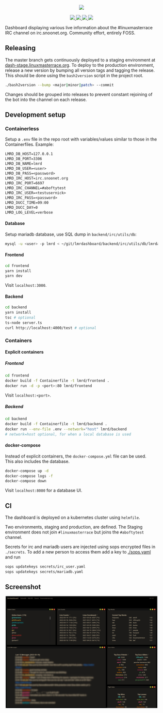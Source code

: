 <p align="center">
  <a href="https://dash.linuxmasterrace.org/" alt="">
    <img src="https://raw.githubusercontent.com/r-lmr/lmrdashboard/lmrdashboard/resources/lmrdlogo.svg"/>
  </a>
</p>
<p align="center">
  <a href="https://dash.linuxmasterrace.org/" alt="Website">
    <img src="https://img.shields.io/website?url=https%3A%2F%2Fdash.linuxmasterrace.org%2F"/>
  </a>
  <a href="https://gitlab.com/cocainefarm/lmr/lmrdashboard/-/pipelines" alt="Pipelines">
    <img src="https://gitlab.com/cocainefarm/lmr/lmrdashboard/badges/lmrdashboard/pipeline.svg"/>
  </a>
  <a href="https://github.com/r-lmr/lmrdashboard/blob/lmrdashboard/LICENSE" alt="License">
    <img src="https://img.shields.io/github/license/r-lmr/lmrdashboard"/>
  </a>
  <a href="https://github.com/r-lmr/lmrdashboard/releases" alt="Release">
    <img src="https://img.shields.io/github/v/tag/r-lmr/lmrdashboard"/>
  </a>
</p>

Dashboard displaying various live information about the #linuxmasterrace IRC channel on irc.snoonet.org. Community effort, entirely FOSS.  

## Releasing

The master branch gets continuously deployed to a staging environment at [dash-stage.linuxmasterrace.org](https://dash-stage.linuxmasterrace.org/).
To deploy to the production environment, release a new version by bumping all version tags and tagging the release. This should be done using the `bash2version` script in the project root.

```sh
./bash2version --bump <major|minor|patch> --commit
```

Changes should be grouped into releases to prevent constant rejoining of the bot into the channel on each release.

## Development setup

### Containerless

Setup a `.env` file in the repo root with variables/values similar to those in the Containerfiles.
Example:

```
LMRD_DB_HOST=127.0.0.1
LMRD_DB_PORT=3306
LMRD_DB_NAME=lmrd
LMRD_DB_USER=<user>
LMRD_DB_PASS=<password>
LMRD_IRC_HOST=irc.snoonet.org
LMRD_IRC_PORT=6697
LMRD_IRC_CHANNEL=#aboftytest
LMRD_IRC_USER=<testusernick>
LMRD_IRC_PASS=<password>
LMRD_DUCC_TIME=09:00
LMRD_DUCC_DAY=0
LMRD_LOG_LEVEL=verbose
```

#### Database

Setup mariadb database, use SQL dump in `backend/irc/utils/db`:

```sh
mysql -u <user> -p lmrd < ~/git/lmrdashboard/backend/irc/utils/db/lmrdashboard.schema.sql
```

#### Frontend

```sh
cd frontend
yarn install
yarn dev
```

Visit `localhost:3000`.

#### Backend

```sh
cd backend
yarn install
tsc # optional
ts-node server.ts
curl http://localhost:4000/test # optional
```

### Containers

#### Explicit containers

##### Frontend

```sh
cd frontend
docker build -f Containerfile -t lmrd/frontend .
docker run -d -p <port>:80 lmrd/frontend
```

Visit `localhost:<port>`.

##### Backend

```sh
cd backend
docker build -f Containerfile -t lmrd/backend .
docker run --env-file .env --network="host" lmrd/backend
# network=host optional, for when a local database is used
```

#### docker-compose

Instead of explicit containers, the `docker-compose.yml` file can be used.  
This also includes the database.

```sh
docker-compose up -d
docker-compose logs -f
docker-compose down
```
Visit `localhost:8080` for a database UI.

## CI

The dashboard is deployed on a kubernetes cluster using `helmfile`.

Two environments, staging and production, are defined. The Staging environment does not join `#linuxmasterrace` but joins the `#aboftytest` channel.

Secrets for irc and mariadb users are injected using sops encrypted files in `./secrets`. To add a new person to access them add a key to [./sops.yaml](./sops.yaml) and run

```sh
sops updatekeys secrets/irc_user.yaml
sops updatekeys secrets/mariadb.yaml
```

## Screenshot

<p align="center">
  <a href="https://raw.githubusercontent.com/r-lmr/lmrdashboard/lmrdashboard/resources/screenshot.png" alt="">
    <img width="500px" src="https://raw.githubusercontent.com/r-lmr/lmrdashboard/lmrdashboard/resources/screenshot.png"/>
  </a>
</p>
